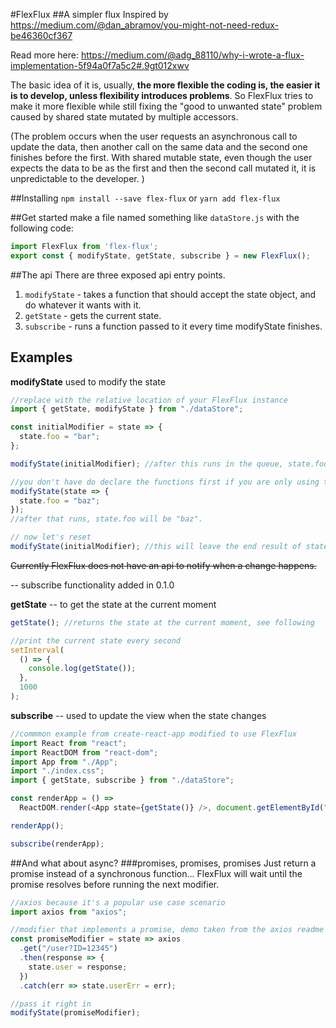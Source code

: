 #FlexFlux
##A simpler flux
Inspired by https://medium.com/@dan_abramov/you-might-not-need-redux-be46360cf367

Read more here: https://medium.com/@adg_88110/why-i-wrote-a-flux-implementation-5f94a0f7a5c2#.9gt012xwv

The basic idea of it is, usually, **the more flexible the coding is, the easier it is to develop, unless flexibility introduces problems**.
So FlexFlux tries to make it more flexible while still fixing the "good to unwanted state" problem caused by shared state mutated by multiple accessors.

(The problem occurs when the user requests an asynchronous call to update the data, then another call on the same data and the second one finishes before the first. With shared mutable state, even though the user expects the data to be as the first and then the second call mutated it, it is unpredictable to the developer. )

##Installing
`npm install --save flex-flux` or `yarn add flex-flux`

##Get started
make a file named something like `dataStore.js`
with the following code:
```javascript
import FlexFlux from 'flex-flux';
export const { modifyState, getState, subscribe } = new FlexFlux();
```

##The api
There are three exposed api entry points.

1. `modifyState` - takes a function that should accept the state object, and do whatever it wants with it.
2. `getState` - gets the current state.
3. `subscribe` - runs a function passed to it every time modifyState finishes.

## Examples

**modifyState** used to modify the state

```javascript
//replace with the relative location of your FlexFlux instance
import { getState, modifyState } from "./dataStore";

const initialModifier = state => {
  state.foo = "bar";
};

modifyState(initialModifier); //after this runs in the queue, state.foo will be "bar".

//you don't have do declare the functions first if you are only using them once.
modifyState(state => {
  state.foo = "baz";
});
//after that runs, state.foo will be "baz".

// now let's reset
modifyState(initialModifier); //this will leave the end result of state.foo to be "bar"

```

~~Currently FlexFlux does not have an api to notify when a change happens.~~

-- subscribe functionality added in 0.1.0


**getState** -- to get the state at the current moment

```javascript
getState(); //returns the state at the current moment, see following

//print the current state every second
setInterval(
  () => {
    console.log(getState());
  },
  1000
);
```
**subscribe** -- used to update the view when the state changes

```javascript
//commmon example from create-react-app modified to use FlexFlux
import React from "react";
import ReactDOM from "react-dom";
import App from "./App";
import "./index.css";
import { getState, subscribe } from "./dataStore";

const renderApp = () =>
  ReactDOM.render(<App state={getState()} />, document.getElementById("root"));

renderApp();

subscribe(renderApp);

```


##And what about async?
###promises, promises, promises
Just return a promise instead of a synchronous function...
FlexFlux will wait until the promise resolves before running the next modifier.

```javascript
//axios because it's a popular use case scenario
import axios from "axios";

//modifier that implements a promise, demo taken from the axios readme
const promiseModifier = state => axios
  .get("/user?ID=12345")
  .then(response => {
    state.user = response;
  })
  .catch(err => state.userErr = err);

//pass it right in
modifyState(promiseModifier);
```